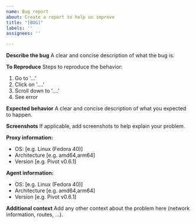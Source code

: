 ```yaml
---
name: Bug report
about: Create a report to help us improve
title: "[BUG]"
labels: ''
assignees: ''

---
```


**Describe the bug**
A clear and concise description of what the bug is.

**To Reproduce**
Steps to reproduce the behavior:
1. Go to '...'
2. Click on '....'
3. Scroll down to '....'
4. See error

**Expected behavior**
A clear and concise description of what you expected to happen.

**Screenshots**
If applicable, add screenshots to help explain your problem.

**Proxy information:**
 - OS: [e.g. Linux (Fedora 40)]
 - Architecture [e.g. amd64,arm64]
 - Version [e.g. Pivot v0.6.1]

**Agent information:**
 - OS: [e.g. Linux (Fedora 40)]
 - Architecture [e.g. amd64,arm64]
 - Version [e.g. Pivot v0.6.1]

**Additional context**
Add any other context about the problem here (network information, routes, ...).
